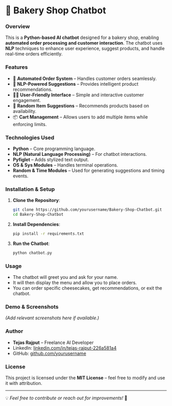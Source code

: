 # 🍰 Bakery Shop Chatbot

### **Overview**
This is a **Python-based AI chatbot** designed for a bakery shop, enabling **automated order processing and customer interaction**. The chatbot uses **NLP** techniques to enhance user experience, suggest products, and handle real-time orders efficiently.

### **Features**
- 🛒 **Automated Order System** – Handles customer orders seamlessly.
- 🤖 **NLP-Powered Suggestions** – Provides intelligent product recommendations.
- 🧑‍💻 **User-Friendly Interface** – Simple and interactive customer engagement.
- 🔄 **Random Item Suggestions** – Recommends products based on availability.
- 📦 **Cart Management** – Allows users to add multiple items while enforcing limits.

### **Technologies Used**
- **Python** – Core programming language.
- **NLP (Natural Language Processing)** – For chatbot interactions.
- **Pyfiglet** – Adds stylized text output.
- **OS & Sys Modules** – Handles terminal operations.
- **Random & Time Modules** – Used for generating suggestions and timing events.

### **Installation & Setup**
1. **Clone the Repository**:
   ```bash
   git clone https://github.com/yourusername/Bakery-Shop-Chatbot.git
   cd Bakery-Shop-Chatbot
   ```
2. **Install Dependencies**:
   ```bash
   pip install -r requirements.txt
   ```
3. **Run the Chatbot**:
   ```bash
   python chatbot.py
   ```

### **Usage**
- The chatbot will greet you and ask for your name.
- It will then display the menu and allow you to place orders.
- You can order specific cheesecakes, get recommendations, or exit the chatbot.

### **Demo & Screenshots**
*(Add relevant screenshots here if available.)*

### **Author**
- **Tejas Rajput** – Freelance AI Developer
- LinkedIn: [linkedin.com/in/tejas-rajput-226a581a4](https://www.linkedin.com/in/tejas-rajput-226a581a4)
- GitHub: [github.com/yourusername](https://github.com/yourusername)

### **License**
This project is licensed under the **MIT License** – feel free to modify and use it with attribution.

---
💡 *Feel free to contribute or reach out for improvements!* 🚀
